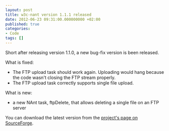 ```yaml
---
layout: post
title: w3c-nant version 1.1.1 released
date: 2012-06-23 09:31:00.000000000 +02:00
published: true
categories:
- Code
tags: []
---
```


Short after releasing version 1.1.0, a new bug-fix version is been released.

What is fixed:
<ul>
<li>The FTP upload task should work again. Uploading would hang because the code wasn't closing the FTP stream properly.</li>
<li>The FTP upload task correctly supports single file upload.</li>
</ul>

What is new:
<ul>
<li>a new NAnt task, ftpDelete, that allows deleting a single file on an FTP server</li>
</ul>

You can download the latest version from the <a href="http://w3c-nant.sourceforge.net/">project's page on SourceForge</a>.
